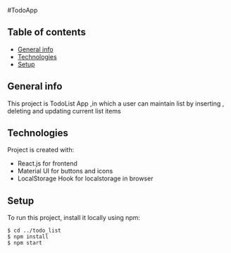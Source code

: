 #TodoApp
## Table of contents
* [General info](#general-info)
* [Technologies](#technologies)
* [Setup](#setup)

## General info
This project is TodoList App ,in which a user can maintain list by inserting , deleting and updating current list items
	
## Technologies
Project is created with:
* React.js for frontend
* Material UI for buttons and icons
* LocalStorage Hook for localstorage in browser
	
## Setup
To run this project, install it locally using npm:

```
$ cd ../todo_list
$ npm install
$ npm start
```
